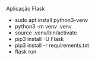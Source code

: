 Aplicação Flask

- sudo apt install python3-venv
- python3 -m venv .venv
- source .venv/bin/activate
- pip3 install -U Flask
- pip3 install -r requirements.txt
- flask run